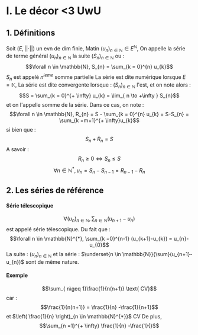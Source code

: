 # I. Le décor <3 UwU
## 1. Définitions
Soit $(E, \left|\left| \cdot \right|\right|)$ un evn de dim finie, 
Matin $(u_{n})_{n \in \mathbb{N}} \in E^{\mathbb{N}}$, 
On appelle la série de terme général $(u_{n})_{n \in \mathbb{N}}$ la suite $(S_{n})_{n \in \mathbb{N}}$
ou : 
$$\forall n \in \mathbb{N}, S_{n} = \sum_{k = 0}^{n} u_{k}$$
$S_{n}$ est appelé $n^{ieme}$ somme partielle
La série est dite numérique lorsque $E= \mathbb{K}$, 
La série est dite convergente lorsque : $(S_{n})_{n \in \mathbb{N}}$ l'est, et on note alors : 
$$S = \sum_{k = 0}^{+ \infty} u_{k} = \lim_{ n \to +\infty } S_{n}$$
et on l'appelle somme de la série.
Dans ce cas, on note : 
$$\forall n \in \mathbb{N}, R_{n} = S - \sum_{k = 0}^{n} u_{k} = S-S_{n} = \sum_{k =m+1}^{+ \infty}u_{k}$$
si bien que : 
$$S_{n} + R_{n} = S$$
A savoir : 
$$R_{n} \geq 0 \Leftrightarrow S_{n} \leq S$$
$$\forall n \in \mathbb{N}^{*}, u_{n} = S_{n} -S_{n-1} = R_{n-1}-R_{n}$$

## 2. Les séries de référence
#### Série télescopique
$$\forall (u_{n})_{n \in \mathbb{N}}, \sum_{n \in \mathbb{N}} (u_{n+1}-u_{n})$$
est appelé série télescopique. Du fait que : 
$$\forall n \in \mathbb{N}^{*}, \sum_{k  =0}^{n-1} (u_{k+1}-u_{k}) = u_{n}-u_{0}$$
La suite : $(u_{n})_{n \in \mathbb{N}}$ et la série : $\underset{n \in \mathbb{N}}{\sum}(u_{n+1}-u_{n})$ sont de même nature. 

#### Exemple
$$\sum_{ n\geq 1}\frac{1}{n(n+1)} \text{ CV}$$
car : 
$$\frac{1}{n(n+1)} = \frac{1}{n} -\frac{1}{n+1}$$
et $\left( \frac{1}{n} \right)_{n \in \mathbb{N}^{*}}$ CV
De plus, 
$$\sum_{n =1}^{+ \infty} \frac{1}{n} -\frac{1}{}$$